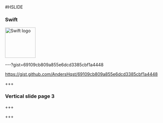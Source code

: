 #HSLIDE

### Swift

<img src="https://www.meta.sc/images/blog/swift_logo.png" alt="Swift logo" style="width: 100px; height: 100px;"/>

---?gist=69109cb809a855e6dcd3385cbf1a4448

<a href="https://gist.github.com/AndersHqst/69109cb809a855e6dcd3385cbf1a4448">https://gist.github.com/AndersHqst/69109cb809a855e6dcd3385cbf1a4448</a>

+++

### Vertical slide page 3   

+++

<canvas data-chart="line" data-chart-src="https://raw.githubusercontent.com/AndersHqst/presentations-swift/master/assets/data.csv">
<!-- 
{ 
 "data" : {
  "labels" : ["Enero", "Febrero", "Marzo", "Avril", "Mayo", "Junio", "Julio"],
  "datasets" : [{ "borderColor": "#0f0", "borderDash": ["5","10"] }, { "borderColor": "#0ff" } ]
 }
}
-->
</canvas>

+++ 

<canvas data-chart="line">
<!-- 
{
 "data": {
  "labels": ["January"," February"," March"," April"," May"," June"," July"],
  "datasets": [
   {
    "data":[65,59,80,81,56,55,40],
    "label":"My first dataset","backgroundColor":"rgba(20,220,220,.8)"
   },
   {
    "data":[28,48,40,19,86,27,90],
    "label":"My second dataset","backgroundColor":"rgba(220,120,120,.8)"
   }
  ]
 }, 
 "options": { "responsive": "true" }
}
-->
</canvas>

